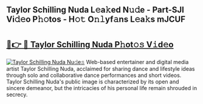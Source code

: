## Taylor Schilling Nuda L𝚎a𝚔ed N𝚞𝚍e - Part-SJI Vi𝚍𝚎o P𝚑𝚘tos - H𝚘𝚝 O𝚗𝚕yf𝚊ns L𝚎a𝚔s mJCUF

# <h2><a href="http://kf17n8.oniu.top/?m=Taylor+Schilling+Nuda">🔗👉 🔴 Taylor Schilling Nuda P𝚑ot𝚘𝚜 V𝚒d𝚎o</a></h2>

[![Taylor Schilling Nuda Nu𝚍e𝚜](https://i.imgur.com/0qMVB7G.gif)](http://kf17n8.oniu.top/?m=Taylor+Schilling+Nuda)
Web-based entertainer and digital media artist Taylor Schilling Nuda, acclaimed for sharing dance and lifestyle ideas through solo and collaborative dance performances and short videos. Taylor Schilling Nuda's public image is characterized by its open and sincere demeanor, but the intricacies of his personal life remain shrouded in secrecy.  
